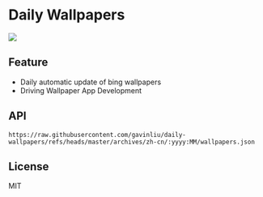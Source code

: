 # Daily Wallpapers
  
![](https://www.bing.com/th?id=OHR.KyotoMaple_ZH-CN4730358356_UHD.jpg)

## Feature

- Daily automatic update of bing wallpapers
- Driving Wallpaper App Development

## API

```
https://raw.githubusercontent.com/gavinliu/daily-wallpapers/refs/heads/master/archives/zh-cn/:yyyy:MM/wallpapers.json
```

## License

MIT
  